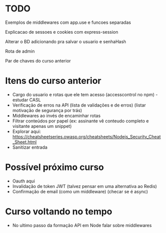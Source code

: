 # TODO

Exemplos de middlewares com app.use e funcoes separadas

Explicacao de sessoes e cookies com express-session

Alterar o BD adicionando pra salvar o usuario e senhaHash

Rota de admin

Par de chaves do curso anterior

# Itens do curso anterior

* Cargo do usuario e rotas que ele tem acesso (accesscontrol no npm) - estudar CASL
* Verificação de erros na API (lista de validações e de erros) (listar motivação de segurança por trás)
* Middlewares ao invés de encaminhar rotas
* Filtrar conteúdos por papel (ex: assinante vê conteudo completo e visitante apenas um snippet)
* Explorar aqui: https://cheatsheetseries.owasp.org/cheatsheets/Nodejs_Security_Cheat_Sheet.html
* Sanitizar entrada

# Possível próximo curso
* Oauth aqui
* Invalidação de token JWT (talvez pensar em uma alternativa ao Redis)
* Confirmação de email (como um middleware) (checar se é async)

# Curso voltando no tempo
* No ultimo passo da formação API em Node falar sobre middlewares